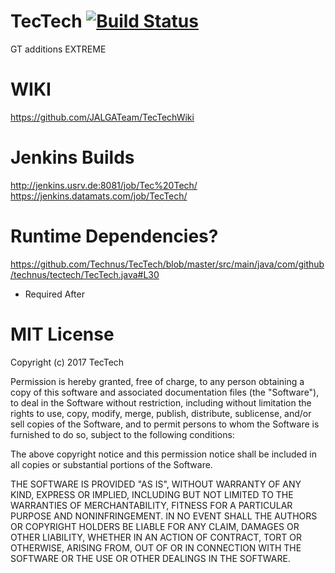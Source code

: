 # TecTech [![Build Status](http://jenkins.usrv.de:8081/buildStatus/icon?job=Tec%20Tech)](http://jenkins.usrv.de:8081/job/Tec%20Tech)
GT additions EXTREME

# WIKI
https://github.com/JALGATeam/TecTechWiki

# Jenkins Builds
http://jenkins.usrv.de:8081/job/Tec%20Tech/
https://jenkins.datamats.com/job/TecTech/

# Runtime Dependencies?
https://github.com/Technus/TecTech/blob/master/src/main/java/com/github/technus/tectech/TecTech.java#L30
- Required After


# MIT License

Copyright (c) 2017 TecTech

Permission is hereby granted, free of charge, to any person obtaining a copy
of this software and associated documentation files (the "Software"), to deal
in the Software without restriction, including without limitation the rights
to use, copy, modify, merge, publish, distribute, sublicense, and/or sell
copies of the Software, and to permit persons to whom the Software is
furnished to do so, subject to the following conditions:

The above copyright notice and this permission notice shall be included in all
copies or substantial portions of the Software.

THE SOFTWARE IS PROVIDED "AS IS", WITHOUT WARRANTY OF ANY KIND, EXPRESS OR
IMPLIED, INCLUDING BUT NOT LIMITED TO THE WARRANTIES OF MERCHANTABILITY,
FITNESS FOR A PARTICULAR PURPOSE AND NONINFRINGEMENT. IN NO EVENT SHALL THE
AUTHORS OR COPYRIGHT HOLDERS BE LIABLE FOR ANY CLAIM, DAMAGES OR OTHER
LIABILITY, WHETHER IN AN ACTION OF CONTRACT, TORT OR OTHERWISE, ARISING FROM,
OUT OF OR IN CONNECTION WITH THE SOFTWARE OR THE USE OR OTHER DEALINGS IN THE
SOFTWARE.
